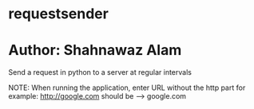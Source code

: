 # requestsender
# Author: Shahnawaz Alam
Send a request in python to a server at regular intervals

NOTE: When running the application, enter URL without the http part
for example: http://google.com 
should be --> google.com
